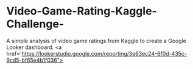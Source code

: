# Video-Game-Rating-Kaggle-Challenge-
A simple analysis of video game ratings from Kaggle to create a Google Looker dashboard.
<a href='https://lookerstudio.google.com/reporting/3e63ec24-6f0d-435c-9cd5-bf65e4b1f036">
